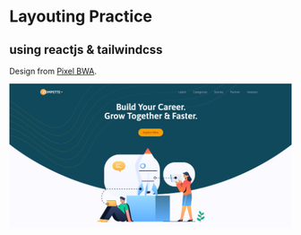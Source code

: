 # Layouting Practice
## using reactjs & tailwindcss

Design from [Pixel BWA](https://pixel.buildwithangga.com/home).

<div align="center">

[![master](./public/social.PNG)](https://compette-slicing-practice.vercel.app/)

</div>
